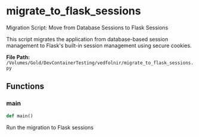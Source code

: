 # migrate_to_flask_sessions

Migration Script: Move from Database Sessions to Flask Sessions

This script migrates the application from database-based session management
to Flask's built-in session management using secure cookies.

**File Path:** `/Volumes/Gold/DevContainerTesting/vedfolnir/migrate_to_flask_sessions.py`

## Functions

### main

```python
def main()
```

Run the migration to Flask sessions

